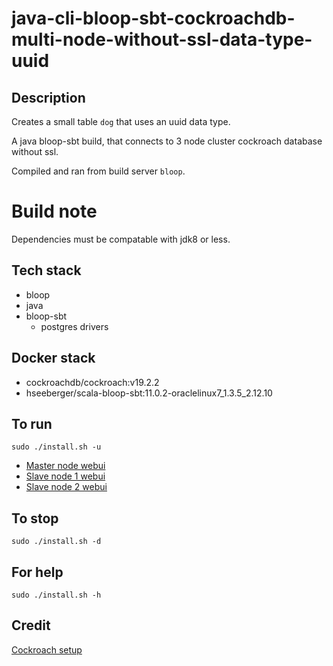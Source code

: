 # java-cli-bloop-sbt-cockroachdb-multi-node-without-ssl-data-type-uuid

## Description
Creates a small table `dog` that uses
an uuid data type.

A java bloop-sbt build, that connects to 3 node cluster
cockroach database without ssl.

Compiled and ran from build server `bloop`.

# Build note
Dependencies must be compatable with jdk8 or less.

## Tech stack
- bloop
- java
- bloop-sbt
  - postgres drivers

## Docker stack
- cockroachdb/cockroach:v19.2.2
- hseeberger/scala-bloop-sbt:11.0.2-oraclelinux7_1.3.5_2.12.10

## To run
`sudo ./install.sh -u`
- [Master node webui](http://localhost:8000)
- [Slave node 1 webui](http://localhost:8001)
- [Slave node 2 webui](http://localhost:8002)

## To stop
`sudo ./install.sh -d`

## For help
`sudo ./install.sh -h`

## Credit
[Cockroach setup](https://github.com/s0rg/cockroach-compose)
